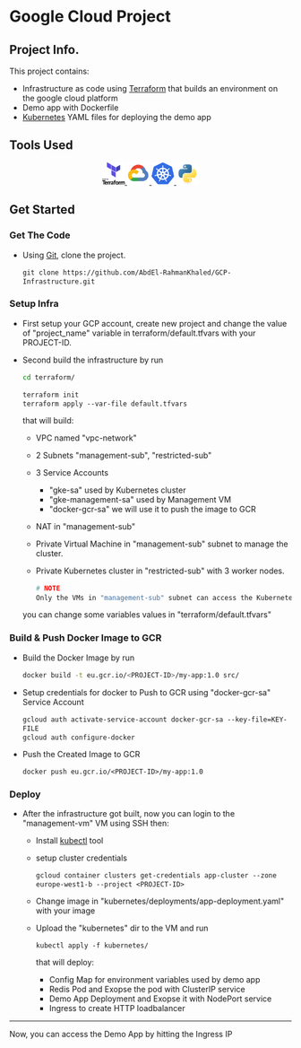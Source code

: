 # Google Cloud Project
## Project Info.

This project contains:
*  Infrastructure as code using [Terraform](https://www.terraform.io/) that builds an environment on the google cloud platform
* Demo app with Dockerfile
* [Kubernetes](https://kubernetes.io) YAML files for deploying the demo app

## Tools Used

<p align="center">
<a href="https://www.terraform.io/" target="_blank" rel="noreferrer"> <img src="https://raw.githubusercontent.com/AbdEl-RahmanKhaled/AbdEl-RahmanKhaled/main/icons/terraform/terraform-original-wordmark.svg" alt="terraform" width="40" height="40"/> </a> <a href="https://cloud.google.com" target="_blank" rel="noreferrer"> <img src="https://raw.githubusercontent.com/AbdEl-RahmanKhaled/AbdEl-RahmanKhaled/main/icons/googlecloud/googlecloud-original.svg" alt="gcp" width="40" height="40"/> </a> <a href="https://kubernetes.io" target="_blank" rel="noreferrer"> <img src="https://raw.githubusercontent.com/AbdEl-RahmanKhaled/AbdEl-RahmanKhaled/main/icons/kubernetes/kubernetes-icon.svg" alt="kubernetes" width="40" height="40"/> </a> <a href="https://www.python.org" target="_blank" rel="noreferrer"> <img src="https://raw.githubusercontent.com/AbdEl-RahmanKhaled/AbdEl-RahmanKhaled/main/icons/python/python-original.svg" alt="python" width="40" height="40"/> </a>
</p>

## Get Started

### Get The Code 
* Using [Git](https://git-scm.com/), clone the project.

    ```
    git clone https://github.com/AbdEl-RahmanKhaled/GCP-Infrastructure.git
    ```
### Setup Infra
* First setup your GCP account, create new project and change the value of "project_name" variable in terraform/default.tfvars with your PROJECT-ID.

* Second build the infrastructure by run

    ```bash
    cd terraform/
    ```

    ``` 
    terraform init
    terraform apply --var-file default.tfvars
    ```
    that will build:
    
    * VPC named "vpc-network"
    * 2 Subnets "management-sub", "restricted-sub"
    * 3 Service Accounts
        * "gke-sa" used by Kubernetes cluster
        * "gke-management-sa" used by Management VM 
        * "docker-gcr-sa" we will use it to push the image to GCR

    * NAT in "management-sub"
    * Private Virtual Machine in "management-sub" subnet to manage the cluster.
    * Private Kubernetes cluster in "restricted-sub" with 3 worker nodes.

        ```bash
        # NOTE
        Only the VMs in "management-sub" subnet can access the Kubernetes cluster.
        ```
    you can change some variables values in "terraform/default.tfvars"
    
### Build & Push Docker Image to GCR
* Build the Docker Image by run

    ```bash
    docker build -t eu.gcr.io/<PROJECT-ID>/my-app:1.0 src/
    ```
* Setup credentials for docker to Push to GCR using "docker-gcr-sa" Service Account

    ```
    gcloud auth activate-service-account docker-gcr-sa --key-file=KEY-FILE
    gcloud auth configure-docker
    ```
* Push the Created Image to GCR

    ```
    docker push eu.gcr.io/<PROJECT-ID>/my-app:1.0
    ```

### Deploy
* After the infrastructure got built, now you can login to the "management-vm" VM using SSH then:
    
    * Install [kubectl](https://kubernetes.io/docs/tasks/tools/install-kubectl-linux/) tool
    * setup cluster credentials
        ```
        gcloud container clusters get-credentials app-cluster --zone europe-west1-b --project <PROJECT-ID>
        ```
    * Change image in "kubernetes/deployments/app-deployment.yaml" with your image

    * Upload the "kubernetes" dir to the VM and run
    
        ```
        kubectl apply -f kubernetes/
        ```

        that will deploy:
        
        * Config Map for environment variables used by demo app
        * Redis Pod and Exopse the pod with ClusterIP service
        * Demo App Deployment and Exopse it with NodePort service
        * Ingress to create HTTP loadbalancer

---
Now, you can access the Demo App by hitting the Ingress IP 
  
